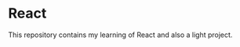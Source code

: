 # React
     
This repository contains my learning of React and also a light project.            
          

